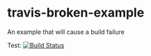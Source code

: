# travis-broken-example

An example that will cause a build failure


Test: [![Build Status](https://travis-ci.org/akosglue/travis-broken-example.svg?branch=master)](https://travis-ci.org/akosglue/travis-broken-example)